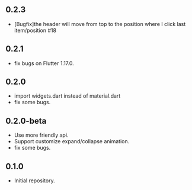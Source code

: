 ## 0.2.3
- [Bugfix]the header will move from top to the position where I click last item/position #18

## 0.2.1
- fix bugs on Flutter 1.17.0.

## 0.2.0
- import widgets.dart instead of material.dart
- fix some bugs.

## 0.2.0-beta
- Use more friendly api.
- Support customize expand/collapse animation.
- fix some bugs.

## 0.1.0

- Initial repository.